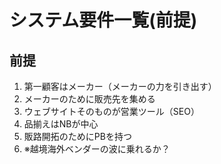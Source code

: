 # システム要件一覧(前提)


## 前提
1. 第一顧客はメーカー（メーカーの力を引き出す）
1. メーカーのために販売先を集める
1. ウェブサイトそのものが営業ツール（SEO）
1. 品揃えはNBが中心
1. 販路開拓のためにPBを持つ
1. ※越境海外ベンダーの波に乗れるか？